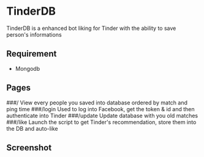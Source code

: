 TinderDB
========

TinderDB is a enhanced bot liking for Tinder with the ability to save person's informations

Requirement
-----
- Mongodb

Pages
-----
###/
View every people you saved into database ordered by match and ping time
###/login
Used to log into Facebook, get the token & id and then authenticate into Tinder
###/update
Update database with you old matches
###/like
Launch the script to get Tinder's recommendation, store them into the DB and auto-like

Screenshot
-----
